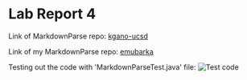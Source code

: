 # Lab Report 4

Link of MarkdownParse repo: 
[kgano-ucsd](https://github.com/lithicarus/markdown-parser.git)

Link of my MarkdownParse repo: 
[emubarka](https://github.com/emubarka/cse15l-lab-report-4.git)

Testing out the code with 'MarkdownParseTest.java' file:
![Test code](Screen-Shot-2022-05-29-at-1.11.33-PM.png)
